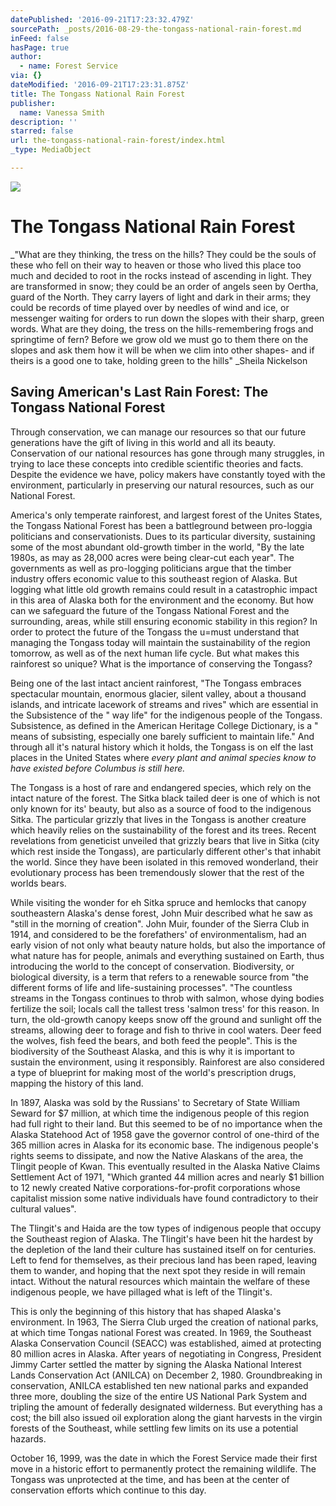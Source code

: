 ```yaml
---
datePublished: '2016-09-21T17:23:32.479Z'
sourcePath: _posts/2016-08-29-the-tongass-national-rain-forest.md
inFeed: false
hasPage: true
author:
  - name: Forest Service
via: {}
dateModified: '2016-09-21T17:23:31.875Z'
title: The Tongass National Rain Forest
publisher:
  name: Vanessa Smith
description: ''
starred: false
url: the-tongass-national-rain-forest/index.html
_type: MediaObject

---
```

![](https://the-grid-user-content.s3-us-west-2.amazonaws.com/c28924ca-257f-4dda-bc62-b06d3ecb3a2c.jpg)

# The Tongass National Rain Forest

_"What are they thinking, the tress on the hills? They could be the souls of these who fell on their way to heaven or those who lived this place too much and decided to root in the rocks instead of ascending in light. They are transformed in snow; they could be an order of angels seen by Oertha, guard of the North. They carry layers of light and dark in their arms; they could be records of time played over by needles of wind and ice, or messenger waiting for orders to run down the slopes with their sharp, green words. What are they doing, the tress on the hills-remembering frogs and springtime of fern? Before we grow old we must go to them there on the slopes and ask them how it will be when we clim into other shapes- and if theirs is a good one to take, holding green to the hills" _Sheila Nickelson

## Saving American's Last Rain Forest: The Tongass National Forest

Through conservation, we can manage our resources so that our future generations have the gift of living in this world and all its beauty. Conservation of our national resources has gone through many struggles, in trying to lace these concepts into credible scientific theories and facts. Despite the evidence we have, policy makers have constantly toyed with the environment, particularly in preserving our natural resources, such as our National Forest.

America's only temperate rainforest, and largest forest of the Unites States, the Tongass National Forest has been a battleground between pro-loggia politicians and conservationists. Dues to its particular diversity, sustaining some of the most abundant old-growth timber in the world, "By the late 1980s, as may as 28,000 acres were being clear-cut each year". The governments as well as pro-logging politicians argue that the timber industry offers economic value to this southeast region of Alaska. But logging what little old growth remains could result in a catastrophic impact in this area of Alaska both for the environment and the economy. But how can we safeguard the future of the Tongass National Forest and the surrounding, areas, while still ensuring economic stability in this region? In order to protect the future of the Tongass the u=must understand that managing the Tongass today will maintain the sustainability of the region tomorrow, as well as of the next human life cycle. But what makes this rainforest so unique? What is the importance of conserving the Tongass?

Being one of the last intact ancient rainforest, "The Tongass embraces spectacular mountain, enormous glacier, silent valley, about a thousand islands, and intricate lacework of streams and rives" which are essential in the Subsistence of the " way life" for the indigenous people of the Tongass. Subsistence, as defined in the American Heritage College Dictionary, is a " means of subsisting, especially one barely sufficient to maintain life." And through all it's natural history which it holds, the Tongass is on elf the last places in the United States where _every plant and animal species know to have existed before Columbus is still here._

The Tongass is a host of rare and endangered species, which rely on the intact nature of the forest. The Sitka black tailed deer is one of which is not only known for its' beauty, but also as a source of food to the indigenous Sitka. The particular grizzly that lives in the Tongass is another creature which heavily relies on the sustainability of the forest and its trees. Recent revelations from geneticist unveiled that grizzly bears that live in Sitka (city which rest inside the Tongass), are particularly different other's that inhabit the world. Since they have been isolated in this removed wonderland, their evolutionary process has been tremendously slower that the rest of the worlds bears.

While visiting the wonder for eh Sitka spruce and hemlocks that canopy southeastern Alaska's dense forest, John Muir described what he saw as "still in the morning of creation". John Muir, founder of the Sierra Club in 1914, and considered to be the forefathers' of environmentalism, had an early vision of not only what beauty nature holds, but also the importance of what nature has for people, animals and everything sustained on Earth, thus introducing the world to the concept of conservation. Biodiversity, or biological diversity, is a term that refers to a renewable source from "the different forms of life and life-sustaining processes". "The countless streams in the Tongass continues to throb with salmon, whose dying bodies fertilize the soil; locals call the tallest tress 'salmon tress' for this reason. In turn, the old-growth canopy keeps snow off the ground and sunlight off the streams, allowing deer to forage and fish to thrive in cool waters. Deer feed the wolves, fish feed the bears, and both feed the people". This is the biodiversity of the Southeast Alaska, and this is why it is important to sustain the environment, using it responsibly. Rainforest are also considered a type of blueprint for making most of the world's prescription drugs, mapping the history of this land.

In 1897, Alaska was sold by the Russians' to Secretary of State William Seward for $7 million, at which time the indigenous people of this region had full right to their land. But this seemed to be of no importance when the Alaska Statehood Act of 1958 gave the governor control of one-third of the 365 million acres in Alaska for its economic base. The indigenous people's rights seems to dissipate, and now the Native Alaskans of the area, the Tlingit people of Kwan. This eventually resulted in the Alaska Native Claims Settlement Act of 1971, "Which granted 44 million acres and nearly $1 billion to 12 newly created Native corporations-for-profit corporations whose capitalist mission some native individuals have found contradictory to their cultural values".

The Tlingit's and Haida are the tow types of indigenous people that occupy the Southeast region of Alaska. The Tlingit's have been hit the hardest by the depletion of the land their culture has sustained itself on for centuries. Left to fend for themselves, as their precious land has been raped, leaving them to wander, and hoping that the next spot they reside in will remain intact. Without the natural resources which maintain the welfare of these indigenous people, we have pillaged what is left of the Tlingit's.

This is only the beginning of this history that has shaped Alaska's environment. In 1963, The Sierra Club urged the creation of national parks, at which time Tongas national Forest was created. In 1969, the Southeast Alaska Conservation Council (SEACC) was established, aimed at protecting 80 million acres in Alaska. After years of negotiating in Congress, President Jimmy Carter settled the matter by signing the Alaska National Interest Lands Conservation Act (ANILCA) on December 2, 1980\. Groundbreaking in conservation, ANILCA established ten new national parks and expanded three more, doubling the size of the entire US National Park System and tripling the amount of federally designated wilderness. But everything has a cost; the bill also issued oil exploration along the giant harvests in the virgin forests of the Southeast, while settling few limits on its use a potential hazards.

October 16, 1999, was the date in which the Forest Service made their first move in a historic effort to permanently protect the remaining wildlife. The Tongass was unprotected at the time, and has been at the center of conservation efforts which continue to this day.